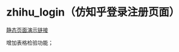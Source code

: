 # zhihu_login（仿知乎登录注册页面）


[静态页面演示链接](https://lynachen.github.io/zhihu_login/zhihu_login.html)

增加表格检验功能；



